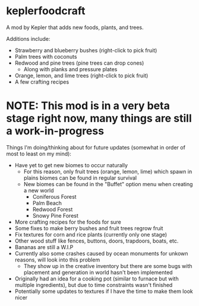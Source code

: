# keplerfoodcraft
A mod by Kepler that adds new foods, plants, and trees.

Additions include:

- Strawberry and blueberry bushes (right-click to pick fruit)
- Palm trees with coconuts
- Redwood and pine trees (pine trees can drop cones)
  - Along with planks and pressure plates
- Orange, lemon, and lime trees (right-click to pick fruit)
- A few crafting recipes

# NOTE: This mod is in a very beta stage right now, many things are still a work-in-progress

Things I'm doing/thinking about for future updates (somewhat in order of most to least on my mind):

- Have yet to get new biomes to occur naturally
  - For this reason, only fruit trees (orange, lemon, lime) which spawn in plains biomes can be found in regular survival
  - New biomes can be found in the "Buffet" option menu when creating a new world
    - Coniferous Forest
    - Palm Beach
    - Redwood Forest
    - Snowy Pine Forest
- More crafting recipes for the foods for sure
- Some fixes to make berry bushes and fruit trees regrow fruit
- Fix textures for corn and rice plants (currently only one stage)
- Other wood stuff like fences, buttons, doors, trapdoors, boats, etc.
- Bananas are still a W.I.P
- Currently also some crashes caused by ocean monuments for unkown reasons, will look into this problem
  - They show up in the creative inventory but there are some bugs with placement and generation in world hasn't been implemented
- Originally had an idea for a cooking pot (similar to furnace but with multiple ingredients), but due to time constraints wasn't finished
- Potentially some updates to textures if I have the time to make them look nicer
